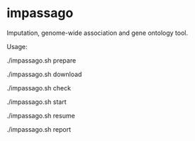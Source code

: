 # impassago
Imputation, genome-wide association and gene ontology tool.

Usage:

./impassago.sh prepare

./impassago.sh download

./impassago.sh check

./impassago.sh start

./impassago.sh resume

./impassago.sh report
